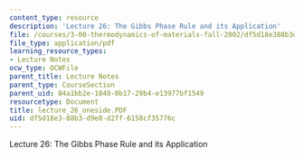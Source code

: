 ```yaml
---
content_type: resource
description: 'Lecture 26: The Gibbs Phase Rule and its Application'
file: /courses/3-00-thermodynamics-of-materials-fall-2002/df5d18e388b3d9e8d2ff6158cf35776c_lecture_26_oneside.PDF
file_type: application/pdf
learning_resource_types:
- Lecture Notes
ocw_type: OCWFile
parent_title: Lecture Notes
parent_type: CourseSection
parent_uid: 84a1bb2e-1049-0b17-29b4-e13977bf1549
resourcetype: Document
title: lecture_26_oneside.PDF
uid: df5d18e3-88b3-d9e8-d2ff-6158cf35776c
---
```

Lecture 26: The Gibbs Phase Rule and its Application


